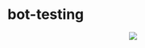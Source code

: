 # bot-testing

<p align="center">
  <a href="https://heroku.com/deploy?template=https://github.com/well300/bot-testing/tree/main"><img src="https://img.shields.io/badge/heroku-9d7acc?style=for-the-badge&logo=heroku&logoColor=430098"></a>
